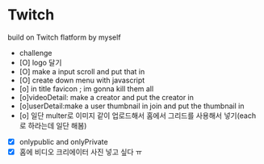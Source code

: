 # Twitch

build on Twitch flatform by myself

- challenge
- [O] logo 달기
- [O] make a input scroll and put that in
- [O] create down menu with javascript
- [o] in title favicon ; im gonna kill them all
- [o]videoDetail: make a creator and put the creator in
- [o]userDetail:make a user thumbnail in join and put the thumbnail in
- [o] 일단 multer로 이미지 같이 업로드해서 홈에서 그리드를 사용해서 넣기(each로 하라는데 일단 해봄)
- [x] onlypublic and onlyPrivate
- [x] 홈에 비디오 크리에이터 사진 넣고 싶다 ㅠ
